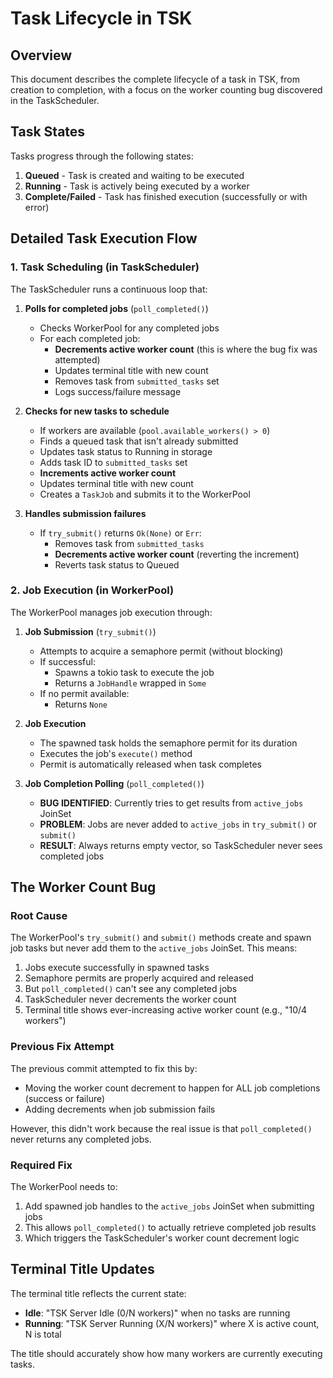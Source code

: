 # Task Lifecycle in TSK

## Overview
This document describes the complete lifecycle of a task in TSK, from creation to completion, with a focus on the worker counting bug discovered in the TaskScheduler.

## Task States
Tasks progress through the following states:
1. **Queued** - Task is created and waiting to be executed
2. **Running** - Task is actively being executed by a worker
3. **Complete/Failed** - Task has finished execution (successfully or with error)

## Detailed Task Execution Flow

### 1. Task Scheduling (in TaskScheduler)
The TaskScheduler runs a continuous loop that:

1. **Polls for completed jobs** (`poll_completed()`)
   - Checks WorkerPool for any completed jobs
   - For each completed job:
     - **Decrements active worker count** (this is where the bug fix was attempted)
     - Updates terminal title with new count
     - Removes task from `submitted_tasks` set
     - Logs success/failure message

2. **Checks for new tasks to schedule**
   - If workers are available (`pool.available_workers() > 0`)
   - Finds a queued task that isn't already submitted
   - Updates task status to Running in storage
   - Adds task ID to `submitted_tasks` set
   - **Increments active worker count**
   - Updates terminal title with new count
   - Creates a `TaskJob` and submits it to the WorkerPool

3. **Handles submission failures**
   - If `try_submit()` returns `Ok(None)` or `Err`:
     - Removes task from `submitted_tasks`
     - **Decrements active worker count** (reverting the increment)
     - Reverts task status to Queued

### 2. Job Execution (in WorkerPool)

The WorkerPool manages job execution through:

1. **Job Submission** (`try_submit()`)
   - Attempts to acquire a semaphore permit (without blocking)
   - If successful:
     - Spawns a tokio task to execute the job
     - Returns a `JobHandle` wrapped in `Some`
   - If no permit available:
     - Returns `None`

2. **Job Execution**
   - The spawned task holds the semaphore permit for its duration
   - Executes the job's `execute()` method
   - Permit is automatically released when task completes

3. **Job Completion Polling** (`poll_completed()`)
   - **BUG IDENTIFIED**: Currently tries to get results from `active_jobs` JoinSet
   - **PROBLEM**: Jobs are never added to `active_jobs` in `try_submit()` or `submit()`
   - **RESULT**: Always returns empty vector, so TaskScheduler never sees completed jobs

## The Worker Count Bug

### Root Cause
The WorkerPool's `try_submit()` and `submit()` methods create and spawn job tasks but never add them to the `active_jobs` JoinSet. This means:
1. Jobs execute successfully in spawned tasks
2. Semaphore permits are properly acquired and released
3. But `poll_completed()` can't see any completed jobs
4. TaskScheduler never decrements the worker count
5. Terminal title shows ever-increasing active worker count (e.g., "10/4 workers")

### Previous Fix Attempt
The previous commit attempted to fix this by:
- Moving the worker count decrement to happen for ALL job completions (success or failure)
- Adding decrements when job submission fails

However, this didn't work because the real issue is that `poll_completed()` never returns any completed jobs.

### Required Fix
The WorkerPool needs to:
1. Add spawned job handles to the `active_jobs` JoinSet when submitting jobs
2. This allows `poll_completed()` to actually retrieve completed job results
3. Which triggers the TaskScheduler's worker count decrement logic

## Terminal Title Updates
The terminal title reflects the current state:
- **Idle**: "TSK Server Idle (0/N workers)" when no tasks are running
- **Running**: "TSK Server Running (X/N workers)" where X is active count, N is total

The title should accurately show how many workers are currently executing tasks.